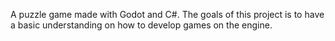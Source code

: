 A puzzle game made with Godot and C#. 
The goals of this project is to have a basic understanding on how to develop games on the engine. 
